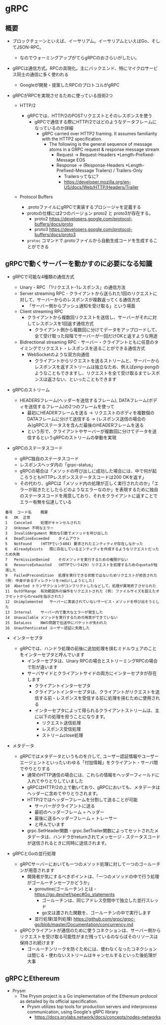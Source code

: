 # gRPC

## 概要

- ブロックチェーンといえば、イーサリアム。イーサリアムといえばGo、そしてJSON-RPC。
  - なのでウォーミングアップがてらgRPCのおさらいがしたい。

- gRPCは通信方式。RPCの具現化。主にバックエンド、特にマイクロサービス同士の通信に多く使われる
  - Googleが開発・提案したRPCのプロトコルがgRPC

- gRPCがRPCを実現させるために使っている技術2つ
  - HTTP/2
    - gRPCでは、HTTP/2のPOSTリクエストとそのレスポンスを使う
      - gRPCで通信する際にHTTP/2ではどのようなデータフレームになっているのか詳細
        - gRPC carried over HTTP2 framing. It assumes familiarity with the HTTP2 specification.
          - The following is the general sequence of message atoms in a GRPC request & response message stream
            - Request → Request-Headers *Length-Prefixed-Message EOS
            - Response → (Response-Headers *Length-Prefixed-Message Trailers) / Trailers-Only
                - Trailersってなに?
                - https://developer.mozilla.org/en-US/docs/Web/HTTP/Headers/Trailer

  - Protocol Buffers
    - .protoファイルにgRPCで実装するプロシージャを定義する
    - protoの仕様には2つのバージョン proto2 と proto3が存在する。
      - proto2 https://developers.google.com/protocol-buffers/docs/proto
      - proto3 https://developers.google.com/protocol-buffers/docs/proto3
    - `protoc` コマンドで.protoファイルから自動生成コードを生成することができる

## gRPCで動くサーバーを動かすのに必要になる知識

- gRPCで可能な4種類の通信方式
  - Unary - RPC 「1リクエスト-1レスポンス」の通信方法
  - Server streaming RPC - クライアントから送られた1回のリクエストに対して、サーバーからのレスポンスが複数返ってくる通信方式
    - 「サーバー側からプッシュ通知を受け取る」という場面
  - Client streaming RPC
    - クライアントから複数回リクエストを送信し、サーバーがそれに対してレスポンスを1回返す通信方式
      - クライアント側から複数回に分けてデータをアップロードして、全て受け取った段階でサーバーが一回だけOKと返すような用途
  - Bidirectional streaming RPC - サーバー・クライアントともに任意のタイミングでリクエスト・レスポンスを送ることができる通信方式
    - WebSocketのような双方向通信
      - クライアントからリクエストを送るストリームと、サーバーからレスポンスを返すストリームは独立なため、例えばping-pongのようなこともできますし、リクエストを全て受け取るまでレスポンスは返さない、といったこともできます
- gRPCのストリーム
  - HEADERSフレーム(ヘッダーを送信するフレーム), DATAフレーム(ボディを送信するフレーム)の2つのフレームを使って
    - 最初にHEADERフレームを送る -> リクエストのボディを複数個のDATAフレームに分けて送信する -> (レスポンス送信の場合のみ)gRPCステータスを含んだ最後のHEADERフレームを送る
    - という形で、クライアントやサーバーが複数回に分けてデータを送信するというgRPCのストリームの挙動を実現

- gRPCのステータスコード
    - gRPC独自のステータスコード
    - レスポンスヘッダ内の「grpc-status」
    - gRPCの場合は「メソッドの呼び出しに成功した場合には、中で何が起ころうともHTTPレスポンスステータスコードは200 OKを返す」
    - その代わり、gRPCは「メソッド内の処理が正しく実行されたのか」「エラーが起きたとしたらどのようなエラーなのか」を表現するために独自のステータスコードを用意しており、それをクライアントに返すことでエラー有無を伝達している

```
番号	コード名	概要
0	OK	正常
1	Canceled	処理がキャンセルされた
2	Unknown	不明なエラー
3	InvalidArgument	無効な引数でメソッドを呼び出した
4	DeadlineExceeded	タイムアウト
5	NotFound	(HTTPでいう404) 要求されたエンティティが存在しなかった
6	AlreadyExists	既に存在しているエンティティを作成するようなリクエストだったため失敗
7	PermissionDenied	そのメソッドを実行するための権限がない
8	ResourceExhausted	(HTTPでいう429) リクエストを処理するためのquotaが枯渇した
9	FailedPrecondition	処理を実行できる状態ではないためリクエストが拒否された (例: 中身があるディレクトリをrmdirしようとした)
10	Aborted	トランザクションがコンフリクトしたなどして、処理が異常終了させられた
11	OutOfRange	有効範囲外の操作をリクエストされた (例: ファイルサイズを超えたオフセットからのreadを指示された)
12	Unimplemented	サーバーに実装されていないサービス・メソッドを呼び出そうとした
13	Internal	サーバー内で重大なエラーが発生した
14	Unavailable	メソッドを実行するための用意ができていない
15	DataLoss	NWの問題で伝送中にパケットが失われた
16	Unauthenticated	ユーザー認証に失敗した
```
 
- インターセプタ
  - gRPCでは、ハンドラ処理の前後に追加処理を挟むミドルウェアのことをインターセプタと呼んでいます
    - インターセプタは、Unary RPCの場合とストリーミングRPCの場合で形が違います
    - サーバサイドとクライアントサイドの両方にインターセプタが存在します
        - クライアントインターセプタ
        - クライアントインターセプタは、クライアントがリクエストを送信する前・レスポンスを受信する前に処理を挟むために使用される
        - インターセプタによって得られるクライアントストリームは、主に以下の処理を担うことになります。
            - リクエスト送信処理
            - レスポンス受信処理
            - ストリームclose処理

- メタデータ
  - gRPCではメタデータというものを介して, ユーザー認証情報やユーザーエージェントといったいわゆる「付加情報」をクライアント・サーバ間でやりとりする
    - 通常のHTTP通信の場合には、これらの情報をヘッダーフィールドに入れてやりとりしていました
    - gRPCはHTTP/2の上で動いており、gRPCにおいても、メタデータはヘッダーに含めてやりとりされます。
    - HTTP/2ではヘッダーフレームを分割して送ることが可能
        - サーバーがクライアントに送る
        - 最初のヘッダーフレーム = ヘッダー
        - 最後に送るヘッダーフレーム = トレーサー
        - と呼んでいます
    - grpc.SetHeader関数・grpc.SetTrailer関数によってセットされたメタデータは、ハンドラがreturnされてメッセージ・ステータスコードが送信されるときに同時に送信されます。
 
- gRPCとGoの並行処理
  - gRPCサーバーにおいても一つのメソッド処理に対して一つのゴールーチンが用意されます
    - 開発者が気にするべきポイントは、「一つのメソッドの中で行う処理がゴールーチンセーフかどうか」
        - goroutine(ゴールーチン) とは - https://go.dev/ref/spec#Go_statements
            - ゴールーチンは、同じアドレス空間中で独立した並行スレッド
            - go文は渡された関数を、ゴールーチンの中で実行します
        - 並行処理(並列処理) https://github.com/grpc/grpc-go/blob/master/Documentation/concurrency.md
  - gRPCクライアントが通信のために使うコネクションは、サーバー側からリクエストを受け取る可能性がまだ残っているのならばそのリソースは保持され続けます
    - ゴールーチンリークを防ぐためには、使わなくなったコネクションは閉じる・使わないストリームはキャンセルするといった後処理が大事

## gRPCとEthereum

- Prysm
  - The Prysm project is a Go implementation of the Ethereum protocol as detailed by its official specification. 
    - Prysm utilizes top tools for production servers and interprocess communication, using Google's gRPC library
      - https://docs.prylabs.network/docs/concepts/nodes-networks
